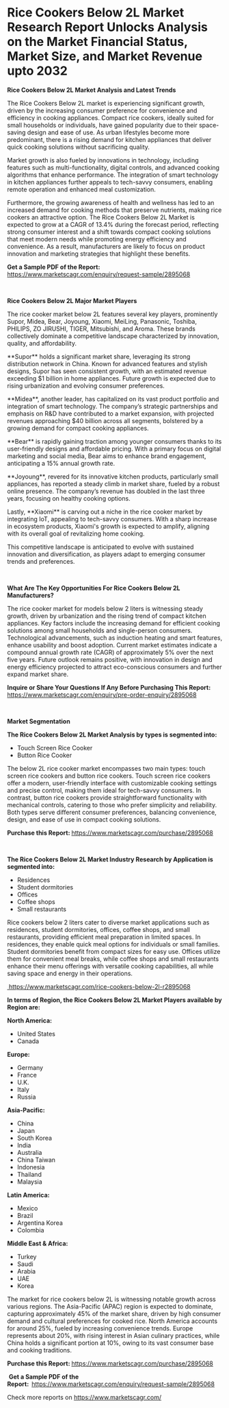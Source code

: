 <p><h1>Rice Cookers Below 2L Market Research Report Unlocks Analysis on the Market Financial Status, Market Size, and Market Revenue upto 2032</h1></p><p><strong>Rice Cookers Below 2L Market Analysis and Latest Trends</strong></p>
<p><p>The Rice Cookers Below 2L market is experiencing significant growth, driven by the increasing consumer preference for convenience and efficiency in cooking appliances. Compact rice cookers, ideally suited for small households or individuals, have gained popularity due to their space-saving design and ease of use. As urban lifestyles become more predominant, there is a rising demand for kitchen appliances that deliver quick cooking solutions without sacrificing quality.</p><p>Market growth is also fueled by innovations in technology, including features such as multi-functionality, digital controls, and advanced cooking algorithms that enhance performance. The integration of smart technology in kitchen appliances further appeals to tech-savvy consumers, enabling remote operation and enhanced meal customization.</p><p>Furthermore, the growing awareness of health and wellness has led to an increased demand for cooking methods that preserve nutrients, making rice cookers an attractive option. The Rice Cookers Below 2L Market is expected to grow at a CAGR of 13.4% during the forecast period, reflecting strong consumer interest and a shift towards compact cooking solutions that meet modern needs while promoting energy efficiency and convenience. As a result, manufacturers are likely to focus on product innovation and marketing strategies that highlight these benefits.</p></p>
<p><strong>Get a Sample PDF of the Report:&nbsp;</strong> <a href="https://www.marketscagr.com/enquiry/request-sample/2895068?utm_campaign=2660&utm_medium=2&utm_source=Github&utm_content=ia&utm_term=15032025&utm_id=rice-cookers-below-2l">https://www.marketscagr.com/enquiry/request-sample/2895068</a></p>
<p>&nbsp;</p>
<p><strong>Rice Cookers Below 2L Major Market Players</strong></p>
<p><p>The rice cooker market below 2L features several key players, prominently Supor, Midea, Bear, Joyoung, Xiaomi, MeiLing, Panasonic, Toshiba, PHILIPS, ZO JIRUSHI, TIGER, Mitsubishi, and Aroma. These brands collectively dominate a competitive landscape characterized by innovation, quality, and affordability.</p><p>**Supor** holds a significant market share, leveraging its strong distribution network in China. Known for advanced features and stylish designs, Supor has seen consistent growth, with an estimated revenue exceeding $1 billion in home appliances. Future growth is expected due to rising urbanization and evolving consumer preferences.</p><p>**Midea**, another leader, has capitalized on its vast product portfolio and integration of smart technology. The company’s strategic partnerships and emphasis on R&D have contributed to a market expansion, with projected revenues approaching $40 billion across all segments, bolstered by a growing demand for compact cooking appliances.</p><p>**Bear** is rapidly gaining traction among younger consumers thanks to its user-friendly designs and affordable pricing. With a primary focus on digital marketing and social media, Bear aims to enhance brand engagement, anticipating a 15% annual growth rate.</p><p>**Joyoung**, revered for its innovative kitchen products, particularly small appliances, has reported a steady climb in market share, fueled by a robust online presence. The company’s revenue has doubled in the last three years, focusing on healthy cooking options.</p><p>Lastly, **Xiaomi** is carving out a niche in the rice cooker market by integrating IoT, appealing to tech-savvy consumers. With a sharp increase in ecosystem products, Xiaomi's growth is expected to amplify, aligning with its overall goal of revitalizing home cooking.</p><p>This competitive landscape is anticipated to evolve with sustained innovation and diversification, as players adapt to emerging consumer trends and preferences.</p></p>
<p>&nbsp;</p>
<p><strong>What Are The Key Opportunities For Rice Cookers Below 2L Manufacturers?</strong></p>
<p><p>The rice cooker market for models below 2 liters is witnessing steady growth, driven by urbanization and the rising trend of compact kitchen appliances. Key factors include the increasing demand for efficient cooking solutions among small households and single-person consumers. Technological advancements, such as induction heating and smart features, enhance usability and boost adoption. Current market estimates indicate a compound annual growth rate (CAGR) of approximately 5% over the next five years. Future outlook remains positive, with innovation in design and energy efficiency projected to attract eco-conscious consumers and further expand market share.</p></p>
<p><strong>Inquire or Share Your Questions If Any Before Purchasing This Report:</strong> <a href="https://www.marketscagr.com/enquiry/pre-order-enquiry/2895068?utm_campaign=2660&utm_medium=2&utm_source=Github&utm_content=ia&utm_term=15032025&utm_id=rice-cookers-below-2l">https://www.marketscagr.com/enquiry/pre-order-enquiry/2895068</a></p>
<p>&nbsp;</p>
<p><strong>Market Segmentation</strong></p>
<p><strong>The Rice Cookers Below 2L Market Analysis by types is segmented into:</strong></p>
<p><ul><li>Touch Screen Rice Cooker</li><li>Button Rice Cooker</li></ul></p>
<p><p>The below 2L rice cooker market encompasses two main types: touch screen rice cookers and button rice cookers. Touch screen rice cookers offer a modern, user-friendly interface with customizable cooking settings and precise control, making them ideal for tech-savvy consumers. In contrast, button rice cookers provide straightforward functionality with mechanical controls, catering to those who prefer simplicity and reliability. Both types serve different consumer preferences, balancing convenience, design, and ease of use in compact cooking solutions.</p></p>
<p><strong>Purchase this Report:&nbsp;</strong><a href="https://www.marketscagr.com/purchase/2895068?utm_campaign=2660&utm_medium=2&utm_source=Github&utm_content=ia&utm_term=15032025&utm_id=rice-cookers-below-2l">https://www.marketscagr.com/purchase/2895068</a></p>
<p>&nbsp;</p>
<p><strong>The Rice Cookers Below 2L Market Industry Research by Application is segmented into:</strong></p>
<p><ul><li>Residences</li><li>Student dormitories</li><li>Offices</li><li>Coffee shops</li><li>Small restaurants</li></ul></p>
<p><p>Rice cookers below 2 liters cater to diverse market applications such as residences, student dormitories, offices, coffee shops, and small restaurants, providing efficient meal preparation in limited spaces. In residences, they enable quick meal options for individuals or small families. Student dormitories benefit from compact sizes for easy use. Offices utilize them for convenient meal breaks, while coffee shops and small restaurants enhance their menu offerings with versatile cooking capabilities, all while saving space and energy in their operations.</p></p>
<p><a href="https://www.marketscagr.com/rice-cookers-below-2l-r2895068?utm_campaign=2660&utm_medium=2&utm_source=Github&utm_content=ia&utm_term=15032025&utm_id=rice-cookers-below-2l">&nbsp;https://www.marketscagr.com/rice-cookers-below-2l-r2895068</a></p>
<p><strong>In terms of Region, the Rice Cookers Below 2L Market Players available by Region are:</strong></p>
<p>
    <p> <strong> North America: </strong>
        <ul>
            <li>United States</li>
            <li>Canada</li>
        </ul>
        </p> 
    <p> <strong> Europe: </strong>
        <ul>
            <li>Germany</li>
            <li>France</li>
            <li>U.K.</li>
            <li>Italy</li>
            <li>Russia</li>
        </ul>
        </p> 
    <p> <strong> Asia-Pacific: </strong>
        <ul>
            <li>China</li>
            <li>Japan</li>
            <li>South Korea</li>
            <li>India</li>
            <li>Australia</li>
            <li>China Taiwan</li>
            <li>Indonesia</li>
            <li>Thailand</li>
            <li>Malaysia</li>
        </ul>
        </p> 
    <p> <strong> Latin America: </strong>
        <ul>
            <li>Mexico</li>
            <li>Brazil</li>
            <li>Argentina Korea</li>
            <li>Colombia</li>
        </ul>
        </p> 
    <p> <strong> Middle East & Africa: </strong>
        <ul>
            <li>Turkey</li>
            <li>Saudi</li>
            <li>Arabia</li>
            <li>UAE</li>
            <li>Korea</li>
        </ul>
    </p>
    </p>
<p><p>The market for rice cookers below 2L is witnessing notable growth across various regions. The Asia-Pacific (APAC) region is expected to dominate, capturing approximately 45% of the market share, driven by high consumer demand and cultural preferences for cooked rice. North America accounts for around 25%, fueled by increasing convenience trends. Europe represents about 20%, with rising interest in Asian culinary practices, while China holds a significant portion at 10%, owing to its vast consumer base and cooking traditions.</p></p>
<p><strong>Purchase this Report: </strong><a href="https://www.marketscagr.com/purchase/2895068?utm_campaign=2660&utm_medium=2&utm_source=Github&utm_content=ia&utm_term=15032025&utm_id=rice-cookers-below-2l">https://www.marketscagr.com/purchase/2895068</a></p>
<p>&nbsp;<strong>Get a Sample PDF of the Report:&nbsp;&nbsp;</strong><a href="https://www.marketscagr.com/enquiry/request-sample/2895068?utm_campaign=2660&utm_medium=2&utm_source=Github&utm_content=ia&utm_term=15032025&utm_id=rice-cookers-below-2l">https://www.marketscagr.com/enquiry/request-sample/2895068</a></p>
<p><strong></strong></p>
<p>Check more reports on <a href="https://www.marketscagr.com/?utm_campaign=2660&utm_medium=2&utm_source=Github&utm_content=ia&utm_term=15032025&utm_id=rice-cookers-below-2l">https://www.marketscagr.com/</a></p>